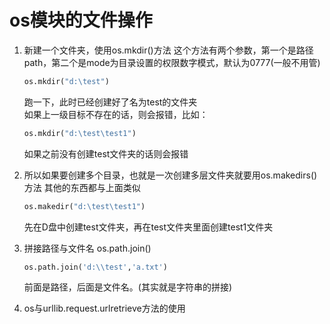 # os模块的文件操作
1. 新建一个文件夹，使用os.mkdir()方法
这个方法有两个参数，第一个是路径path，第二个是mode为目录设置的权限数字模式，默认为0777(一般不用管)
    ```python
    os.mkdir("d:\test")
    ```
    跑一下，此时已经创建好了名为test的文件夹
    </br>如果上一级目标不存在的话，则会报错，比如：

    ```python
    os.mkdir("d:\test\test1") 
    ```
    如果之前没有创建test文件夹的话则会报错

2. 所以如果要创建多个目录，也就是一次创建多层文件夹就要用os.makedirs()方法
    其他的东西都与上面类似
    ```python
    os.makedir("d:\test\test1") 
    ```
    先在D盘中创建test文件夹，再在test文件夹里面创建test1文件夹

3. 拼接路径与文件名 os.path.join()
    ```python
    os.path.join('d:\\test','a.txt')
    ```
    前面是路径，后面是文件名。(其实就是字符串的拼接)
4. os与urllib.request.urlretrieve方法的使用